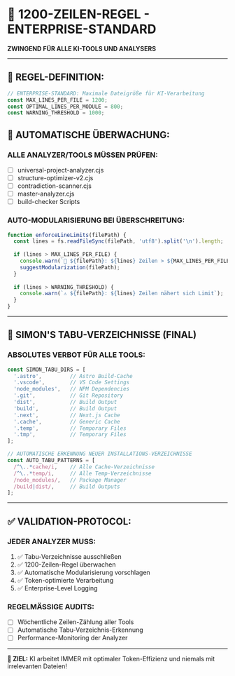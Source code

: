 # 🔢 1200-ZEILEN-REGEL - ENTERPRISE-STANDARD

**ZWINGEND FÜR ALLE KI-TOOLS UND ANALYSERS**

---

## 🎯 **REGEL-DEFINITION:**

```javascript
// ENTERPRISE-STANDARD: Maximale Dateigröße für KI-Verarbeitung
const MAX_LINES_PER_FILE = 1200;
const OPTIMAL_LINES_PER_MODULE = 800;
const WARNING_THRESHOLD = 1000;
```

## 🚨 **AUTOMATISCHE ÜBERWACHUNG:**

### **ALLE ANALYZER/TOOLS MÜSSEN PRÜFEN:**
- [ ] universal-project-analyzer.cjs
- [ ] structure-optimizer-v2.cjs  
- [ ] contradiction-scanner.cjs
- [ ] master-analyzer.cjs
- [ ] build-checker Scripts

### **AUTO-MODULARISIERUNG BEI ÜBERSCHREITUNG:**
```javascript
function enforceLineLimits(filePath) {
  const lines = fs.readFileSync(filePath, 'utf8').split('\n').length;
  
  if (lines > MAX_LINES_PER_FILE) {
    console.warn(`🚨 ${filePath}: ${lines} Zeilen > ${MAX_LINES_PER_FILE} Limit!`);
    suggestModularization(filePath);
  }
  
  if (lines > WARNING_THRESHOLD) {
    console.warn(`⚠️ ${filePath}: ${lines} Zeilen nähert sich Limit`);
  }
}
```

---

## 🚫 **SIMON'S TABU-VERZEICHNISSE (FINAL)**

### **ABSOLUTES VERBOT FÜR ALLE TOOLS:**
```javascript
const SIMON_TABU_DIRS = [
  '.astro',         // Astro Build-Cache
  '.vscode',        // VS Code Settings  
  'node_modules',   // NPM Dependencies
  '.git',           // Git Repository
  'dist',           // Build Output
  'build',          // Build Output
  '.next',          // Next.js Cache
  '.cache',         // Generic Cache
  '.temp',          // Temporary Files
  '.tmp',           // Temporary Files
];

// AUTOMATISCHE ERKENNUNG NEUER INSTALLATIONS-VERZEICHNISSE
const AUTO_TABU_PATTERNS = [
  /^\..*cache/i,    // Alle Cache-Verzeichnisse
  /^\..*temp/i,     // Alle Temp-Verzeichnisse  
  /node_modules/,   // Package Manager
  /build|dist/,     // Build Outputs
];
```

---

## ✅ **VALIDATION-PROTOCOL:**

### **JEDER ANALYZER MUSS:**
1. ✅ Tabu-Verzeichnisse ausschließen
2. ✅ 1200-Zeilen-Regel überwachen  
3. ✅ Automatische Modularisierung vorschlagen
4. ✅ Token-optimierte Verarbeitung
5. ✅ Enterprise-Level Logging

### **REGELMÄSSIGE AUDITS:**
- [ ] Wöchentliche Zeilen-Zählung aller Tools
- [ ] Automatische Tabu-Verzeichnis-Erkennung
- [ ] Performance-Monitoring der Analyzer

---

**🎯 ZIEL:** KI arbeitet IMMER mit optimaler Token-Effizienz und niemals mit irrelevanten Dateien!
